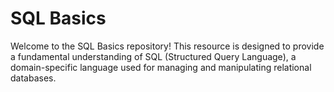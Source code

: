 # SQL Basics

Welcome to the SQL Basics repository! This resource is designed to provide a fundamental understanding of SQL (Structured Query Language), a domain-specific language used for managing and manipulating relational databases.

